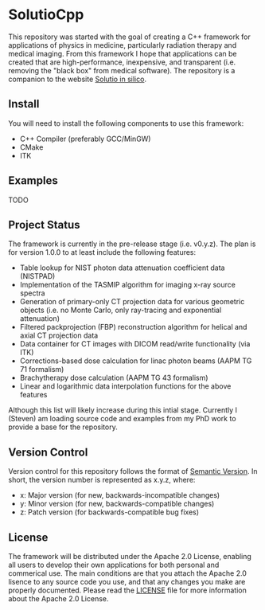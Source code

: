 # SolutioCpp

This repository was started with the goal of creating a C++ framework for
applications of physics in medicine, particularly radiation therapy and medical
imaging. From this framework I hope that applications can be created that are
high-performance, inexpensive, and transparent (i.e. removing the "black box"
from medical software). The repository is a companion to the website
[Solutio in silico](http://www.solutioinsilico.com).

## Install
You will need to install the following components to use this framework:
  * C++ Compiler (preferably GCC/MinGW)
  * CMake
  * ITK
  
## Examples
TODO

## Project Status

The framework is currently in the pre-release stage (i.e. v0.y.z). The plan is
for version 1.0.0 to at least include the following features:

  * Table lookup for NIST photon data attenuation coefficient data (NISTPAD)
  * Implementation of the TASMIP algorithm for imaging x-ray source spectra
  * Generation of primary-only CT projection data for various geometric objects (i.e. no Monte Carlo, only ray-tracing and exponential attenuation)
  * Filtered packprojection (FBP) reconstruction algorithm for helical and axial CT projection data
  * Data container for CT images with DICOM read/write functionality (via ITK)
  * Corrections-based dose calculation for linac photon beams (AAPM TG 71 formalism)
  * Brachytherapy dose calculation (AAPM TG 43 formalism)
  * Linear and logarithmic data interpolation functions for the above features

Although this list will likely increase during this intial stage. Currently I
(Steven) am loading source code and examples from my PhD work to provide a base
for the repository.

## Version Control
Version control for this repository follows the format of [Semantic Version](http://www.semver.org).
In short, the version number is represented as x.y.z, where:
  * x: Major version (for new, backwards-incompatible changes)
  * y: Minor version (for new, backwards-compatible changes)
  * z: Patch version (for backwards-compatible bug fixes)

## License

The framework will be distributed under the Apache 2.0 License, enabling all
users to develop their own applications for both personal and commerical use.
The main conditions are that you attach the Apache 2.0 lisence to any source
code you use, and that any changes you make are properly documented. Please read
the [LICENSE](./LICENSE) file for more information about the Apache 2.0 License.
 
